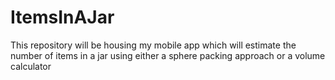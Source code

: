 # ItemsInAJar
This repository will be housing my mobile app which will estimate the number of items in a jar using either a sphere packing approach or a volume calculator
